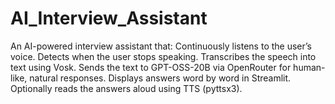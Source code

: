 # AI_Interview_Assistant
An AI-powered interview assistant that:  Continuously listens to the user’s voice.  Detects when the user stops speaking.  Transcribes the speech into text using Vosk.  Sends the text to GPT-OSS-20B via OpenRouter for human-like, natural responses.  Displays answers word by word in Streamlit.  Optionally reads the answers aloud using TTS (pyttsx3).
